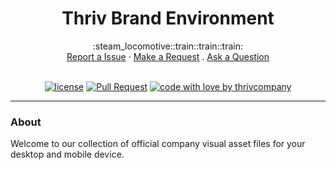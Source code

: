 <div align="center">

# Thriv Brand Environment

<div>:steam_locomotive::train::train::train:</div>

<div><a href="https://github.com/thrivcompany/brand_environment/issues/new?assignees=&labels=bug&template=01_BUG_REPORT.md&title=bug%3A+">Report a Issue</a> · <a href="https://github.com/thrivcompany/brand_environment/issues/new?assignees=&labels=enhancement&template=02_FEATURE_REQUEST.md&title=feat%3A+">Make a Request</a> . <a href="https://github.com/thrivcompany/brand_environment/issues/new?assignees=&labels=question&template=04_SUPPORT_QUESTION.md&title=support%3A+">Ask a Question</a></div>

<br />

<div>

[![license](https://img.shields.io/github/license/thrivcompany/brand_environment.svg?style=flat-square)](LICENSE) [![Pull Request](https://img.shields.io/badge/PRs-welcome-ff69b4.svg?style=flat-square)](https://github.com/thrivcompany/brand_environment/issues?q=is%3Aissue+is%3Aopen+label%3A%22help+wanted%22) [![code with love by thrivcompany](https://img.shields.io/badge/%3C%2F%3E%20with%20%E2%99%A5%20by-thrivcompany-ff1414.svg?style=flat-square)](https://github.com/thrivcompany)

</div>

</div>

---

### About
Welcome to our collection of official company visual asset files for your desktop and mobile device.
